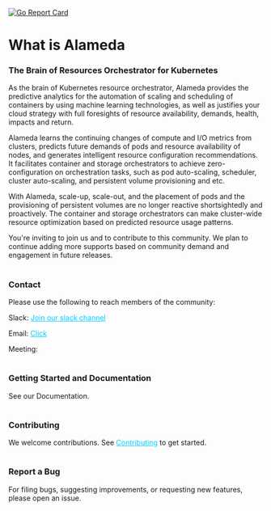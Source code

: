 [![Go Report Card](https://goreportcard.com/badge/github.com/containers-ai/Alameda)](https://goreportcard.com/report/github.com/containers-ai/Alameda)

# What is Alameda

<h3><strong>The Brain of Resources Orchestrator for Kubernetes</strong></h3>

As the brain of Kubernetes resource orchestrator, Alameda provides the predictive analytics for the automation of scaling and scheduling of containers by using machine learning technologies, as well as justifies your cloud strategy with full foresights of resource availability, demands, health, impacts and return.

Alameda learns the continuing changes of compute and I/O metrics from clusters, predicts future demands of pods and resource availability of nodes, and generates intelligent resource configuration recommendations. 
It facilitates container and storage orchestrators to achieve zero-configuration on orchestration tasks, such as pod auto-scaling, scheduler, cluster auto-scaling, and persistent volume provisioning and etc.

With Alameda, scale-up, scale-out, and the placement of pods and the provisioning of persistent volumes are no longer reactive shortsightedly and proactively. The container and storage orchestrators can make cluster-wide resource optimization based on predicted resource usage patterns.

You're inviting to join us and to contribute to this community. We plan to continue adding more supports based on community demand and engagement in future releases.
#

<h3><strong>Contact</strong></h3>
 
Please use the following to reach members of the community:

Slack: <span style="color: #00ccff;"><a style="color: #00ccff;" href="https://join.slack.com/t/alameda-ai/signup" target="_blank" rel="noopener">Join our slack channel</a></span>

Email: <span style="color: #00ccff;"><a style="color: #00ccff;" href="mailto:alameda@prophetstor.com" target="_blank" rel="noopener">Click</a></span>

Meeting: 

#

<h3><strong>Getting Started and Documentation</strong></h3>
See our Documentation.

#

<h3><strong>Contributing</strong></h3>
We welcome contributions. See <span style="color: #00ccff;"><a style="color: #00ccff;" href="https://github.com/containers-ai/Alameda/commit/20b071b4b6632619897b126ace6c26c26460e598" target="_blank" rel="noopener">Contributing</a></span> to get started.

#

<h3><strong>Report a Bug</strong></h3>
For filing bugs, suggesting improvements, or requesting new features, please open an issue.

#
